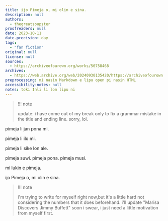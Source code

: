```yaml
---
title: ijo Pimeja o, mi olin e sina.
description: null
authors:
  - thegreatsoupster
proofreaders: null
date: 2023-10-11
date-precision: day
tags:
  - "fan fiction"
original: null
license: null
sources:
  - https://archiveofourown.org/works/50758468
archives:
  - https://web.archive.org/web/20240930135420/https://archiveofourown.org/works/50758468
preprocessing: mi nasin Markdown e lipu open pi nasin HTML
accessibility-notes: null
notes: toki Inli li lon lipu ni
---
```


> !!! note
>
> update: i have come out of my break only to fix a grammar mistake in the title and ending line. sorry, lol.

pimeja li jan pona mi.

pimeja li ilo mi.

pimeja li sike lon ale.

pimeja suwi. pimeja pona. pimeja musi.

mi lukin e pimeja.

ijo Pimeja o, mi olin e sina.

> !!! note
>
> i'm trying to write for myself right now,but it's a little hard not considering the numbers that it does beforehand. i'll update "Marisa Discovers Jimmy Buffett" soon i swear, i just need a little motivation from myself first.
